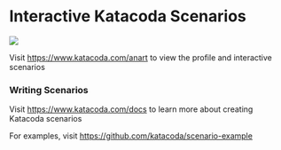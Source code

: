 # Interactive Katacoda Scenarios

[![](http://shields.katacoda.com/katacoda/anart/count.svg)](https://www.katacoda.com/anart "Get your profile on Katacoda.com")

Visit https://www.katacoda.com/anart to view the profile and interactive scenarios

### Writing Scenarios
Visit https://www.katacoda.com/docs to learn more about creating Katacoda scenarios

For examples, visit https://github.com/katacoda/scenario-example
